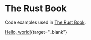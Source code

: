 # The Rust Book
 Code examples used in <a href='https://doc.rust-lang.org/book/title-page.html' target='_blank'>The Rust Book</a>.

[Hello, world!](http://example.com/){target="_blank"}
